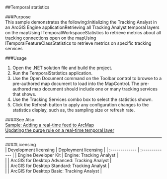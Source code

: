 ##Temporal statistics

###Purpose  
This sample demonstrates the following:Initializing the Tracking Analyst in an ArcGIS Engine applicationRetrieving all Tracking Analyst temporal layers on the mapUsing ITemporalWorkspaceStatistics to retrieve metrics about all tracking connections open on the mapUsing ITemporalFeatureClassStatistics to retrieve metrics on specific tracking services  


###Usage
1. Open the .NET solution file and build the project.  
1. Run the TemporalStatistics application.  
1. Use the Open Document command on the Toolbar control to browse to a pre-authored map document to load into the MapControl. The pre-authored map document should include one or many tracking services that shows.   
1. Use the Tracking Services combo box to select the statistics shown.  
1. Click the Refresh button to apply any configuration changes to the statistics display, such as, the sampling size or refresh rate.  







####See Also  
[Sample: Adding a real-time feed to ArcMap](../../../Net/Tracking/Samples/TAAddRealTimeTemporalLayer)  
[Updating the purge rule on a real-time temporal layer](http://desktop.arcgis.com/search/?q=Updating%20the%20purge%20rule%20on%20a%20real-time%20temporal%20layer&p=0&language=en&product=arcobjects-sdk-dotnet&version=&n=15&collection=help)  


---------------------------------

####Licensing  
| Development licensing | Deployment licensing | 
| :------------- | :------------- | 
| Engine Developer Kit | Engine: Tracking Analyst |  
|  | ArcGIS for Desktop Advanced: Tracking Analyst |  
|  | ArcGIS for Desktop Standard: Tracking Analyst |  
|  | ArcGIS for Desktop Basic: Tracking Analyst |  


